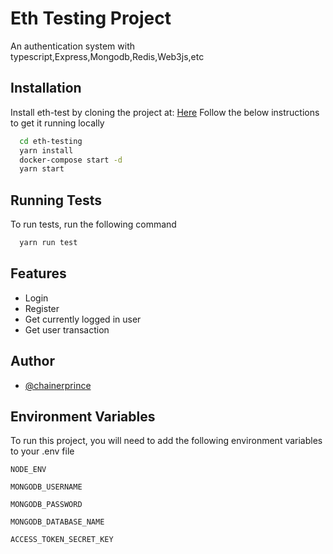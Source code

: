 
# Eth Testing Project

An authentication system with typescript,Express,Mongodb,Redis,Web3js,etc


## Installation

Install eth-test by cloning the project at: [Here](https://github.com/chainerprince/eth-testing.git) 
Follow the below instructions to get it running locally
```bash  
  cd eth-testing
  yarn install
  docker-compose start -d
  yarn start
```
    
## Running Tests

To run tests, run the following command

```bash
  yarn run test
```


## Features

- Login
- Register
- Get currently logged in user
- Get user transaction


## Author

- [@chainerprince](https://www.github.com/chainerprince)


## Environment Variables

To run this project, you will need to add the following environment variables to your .env file

`NODE_ENV`

`MONGODB_USERNAME`

`MONGODB_PASSWORD`

`MONGODB_DATABASE_NAME`

`ACCESS_TOKEN_SECRET_KEY`



